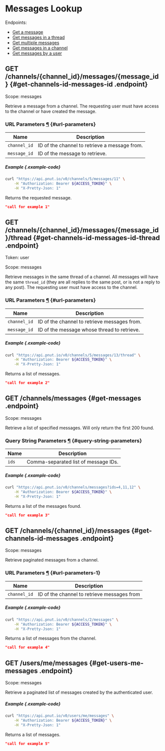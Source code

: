 # Messages Lookup

Endpoints:

* [Get a message](#get-channels-id-messages-id)
* [Get messages in a thread](#get-channels-id-messages-id-thread)
* [Get multiple messages](#get-messages)
* [Get messages in a channel](#get-channels-id-messages)
* [Get messages by a user](#get-users-me-messages)


## <span class="method method-get">GET</span> /channels/<span class="call-param">{channel_id}</span>/messages/<span class="call-param">{message_id}</span> {#get-channels-id-messages-id .endpoint}

Scope: <span class="endpoint-meta">messages</span>

Retrieve a message from a channel. The requesting user must have access to the channel or have created the message.

### URL Parameters [&para;](#url-parameters) {#url-parameters}

Name|Description
-|-
`channel_id`|ID of the channel to retrieve a message from.
`message_id`|ID of the message to retrieve.


##### Example {.example-code}

```bash
curl "https://api.pnut.io/v0/channels/5/messages/11" \
    -H "Authorization: Bearer ${ACCESS_TOKEN}" \
    -H "X-Pretty-Json: 1"
```

Returns the requested message.

```json
"call for example 1"
```



## <span class="method method-get">GET</span> /channels/<span class="call-param">{channel_id}</span>/messages/<span class="call-param">{message_id}</span>/thread {#get-channels-id-messages-id-thread .endpoint}

Token: <span class="endpoint-meta">user</span>

Scope: <span class="endpoint-meta">messages</span>

Retrieve messages in the same thread of a channel. All messages will have the same `thread_id` (they are all replies to the same post, or is not a reply to any post). The requesting user must have access to the channel.

### URL Parameters [&para;](#url-parameters) {#url-parameters}

Name|Description
-|-
`channel_id`|ID of the channel to retrieve messages from.
`message_id`|ID of the message whose thread to retrieve.


##### Example {.example-code}

```bash
curl "https://api.pnut.io/v0/channels/5/messages/13/thread" \
    -H "Authorization: Bearer ${ACCESS_TOKEN}" \
    -H "X-Pretty-Json: 1"
```

Returns a list of messages.

```json
"call for example 2"
```



## <span class="method method-get">GET</span> /channels/messages {#get-messages .endpoint}

Scope: <span class="endpoint-meta">messages</span>

Retrieve a list of specified messages. Will only return the first 200 found.

### Query String Parameters [&para;](#query-string-parameters) {#query-string-parameters}

Name|Description
-|-
`ids`|Comma-separated list of message IDs.

##### Example {.example-code}

```bash
curl "https://api.pnut.io/v0/channels/messages?ids=4,11,12" \
    -H "Authorization: Bearer ${ACCESS_TOKEN}" \
    -H "X-Pretty-Json: 1"
```

Returns a list of the messages found.

```json
"call for example 3"
```


## <span class="method method-get">GET</span> /channels/<span class="call-param">{channel_id}</span>/messages {#get-channels-id-messages .endpoint}

Scope: <span class="endpoint-meta">messages</span>

Retrieve paginated messages from a channel.

### URL Parameters [&para;](#url-parameters-1) {#url-parameters-1}

Name|Description
-|-
`channel_id`|ID of the channel to retrieve messages from

##### Example {.example-code}

```bash
curl "https://api.pnut.io/v0/channels/2/messages" \
    -H "Authorization: Bearer ${ACCESS_TOKEN}" \
    -H "X-Pretty-Json: 1"
```

Returns a list of messages from the channel.

```json
"call for example 4"
```


## <span class="method method-get">GET</span> /users/me/messages {#get-users-me-messages .endpoint}

Scope: <span class="endpoint-meta">messages</span>

Retrieve a paginated list of messages created by the authenticated user.

##### Example {.example-code}

```bash
curl "https://api.pnut.io/v0/users/me/messages" \
    -H "Authorization: Bearer ${ACCESS_TOKEN}" \
    -H "X-Pretty-Json: 1"
```

Returns a list of messages.

```json
"call for example 5"
```